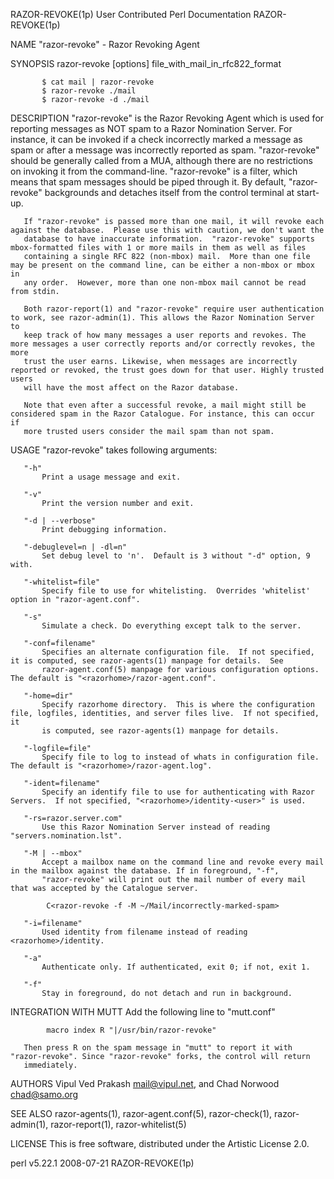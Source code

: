 RAZOR-REVOKE(1p)                                        User Contributed Perl Documentation                                       RAZOR-REVOKE(1p)

NAME
       "razor-revoke" - Razor Revoking Agent

SYNOPSIS
           razor-revoke [options]  file_with_mail_in_rfc822_format

           $ cat mail | razor-revoke
           $ razor-revoke ./mail
           $ razor-revoke -d ./mail

DESCRIPTION
       "razor-revoke" is the Razor Revoking Agent which is used for reporting messages as NOT spam to a Razor Nomination Server. For instance, it
       can be invoked if a check incorrectly marked a message as spam or after a message was incorrectly reported as spam. "razor-revoke" should
       be generally called from a MUA, although there are no restrictions on invoking it from the command-line. "razor-revoke" is a filter, which
       means that spam messages should be piped through it. By default, "razor-revoke" backgrounds and detaches itself from the control terminal
       at start-up.

       If "razor-revoke" is passed more than one mail, it will revoke each against the database.  Please use this with caution, we don't want the
       database to have inaccurate information.  "razor-revoke" supports mbox-formatted files with 1 or more mails in them as well as files
       containing a single RFC 822 (non-mbox) mail.  More than one file may be present on the command line, can be either a non-mbox or mbox in
       any order.  However, more than one non-mbox mail cannot be read from stdin.

       Both razor-report(1) and "razor-revoke" require user authentication to work, see razor-admin(1). This allows the Razor Nomination Server to
       keep track of how many messages a user reports and revokes. The more messages a user correctly reports and/or correctly revokes, the more
       trust the user earns. Likewise, when messages are incorrectly reported or revoked, the trust goes down for that user. Highly trusted users
       will have the most affect on the Razor database.

       Note that even after a successful revoke, a mail might still be considered spam in the Razor Catalogue. For instance, this can occur if
       more trusted users consider the mail spam than not spam.

USAGE
       "razor-revoke" takes following arguments:

       "-h"
           Print a usage message and exit.

       "-v"
           Print the version number and exit.

       "-d | --verbose"
           Print debugging information.

       "-debuglevel=n | -dl=n"
           Set debug level to 'n'.  Default is 3 without "-d" option, 9 with.

       "-whitelist=file"
           Specify file to use for whitelisting.  Overrides 'whitelist' option in "razor-agent.conf".

       "-s"
           Simulate a check. Do everything except talk to the server.

       "-conf=filename"
           Specifies an alternate configuration file.  If not specified, it is computed, see razor-agents(1) manpage for details.  See
           razor-agent.conf(5) manpage for various configuration options.  The default is "<razorhome>/razor-agent.conf".

       "-home=dir"
           Specify razorhome directory.  This is where the configuration file, logfiles, identities, and server files live.  If not specified, it
           is computed, see razor-agents(1) manpage for details.

       "-logfile=file"
           Specify file to log to instead of whats in configuration file.  The default is "<razorhome>/razor-agent.log".

       "-ident=filename"
           Specify an identify file to use for authenticating with Razor Servers.  If not specified, "<razorhome>/identity-<user>" is used.

       "-rs=razor.server.com"
           Use this Razor Nomination Server instead of reading "servers.nomination.lst".

       "-M | --mbox"
           Accept a mailbox name on the command line and revoke every mail in the mailbox against the database. If in foreground, "-f",
           "razor-revoke" will print out the mail number of every mail that was accepted by the Catalogue server.

            C<razor-revoke -f -M ~/Mail/incorrectly-marked-spam>

       "-i=filename"
           Used identity from filename instead of reading <razorhome>/identity.

       "-a"
           Authenticate only. If authenticated, exit 0; if not, exit 1.

       "-f"
           Stay in foreground, do not detach and run in background.

INTEGRATION WITH MUTT
       Add the following line to "mutt.conf"

            macro index R "|/usr/bin/razor-revoke"

       Then press R on the spam message in "mutt" to report it with "razor-revoke". Since "razor-revoke" forks, the control will return
       immediately.

AUTHORS
       Vipul Ved Prakash <mail@vipul.net>, and Chad Norwood <chad@samo.org>

SEE ALSO
       razor-agents(1), razor-agent.conf(5), razor-check(1), razor-admin(1), razor-report(1), razor-whitelist(5)

LICENSE
       This is free software, distributed under the Artistic License 2.0.

perl v5.22.1                                                        2008-07-21                                                    RAZOR-REVOKE(1p)
